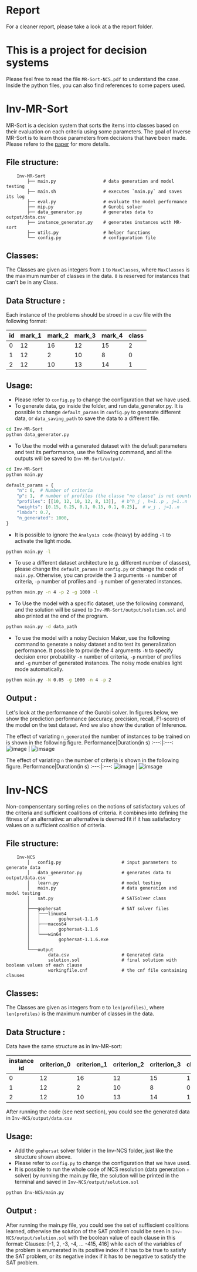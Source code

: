 # Report
For a cleaner report, please take a look at a the report folder.

# This is a project for decision systems

Please feel free to read the file `MR-Sort-NCS.pdf` to understand the case. Inside the python files, you can also find references to some papers used.

# Inv-MR-Sort
MR-Sort is a decision system that sorts the items into classes based on their evaluation on each criteria using some parameters. The goal of Inverse MR-Sort is to learn those parameters from decisions that have been made. 
Please refere to the [paper](https://www.researchgate.net/publication/221367488_Learning_the_Parameters_of_a_Multiple_Criteria_Sorting_Method) for more details.

## File structure:
```
    Inv-MR-Sort
        ├── main.py                  # data generation and model testing
        ├── main.sh                  # executes `main.py` and saves its log
        ├── eval.py                  # evaluate the model performance
        ├── mip.py                   # Gurobi solver
        ├── data_generator.py        # generates data to output/data.csv
        ├── instance_generator.py    # generates instances with MR-sort
        ├── utils.py                 # helper functions
        └── config.py                # configuration file 
```
## Classes:
The Classes are given as integers from `1` to `MaxClasses`, where `MaxClasses` is the maximum number of classes in the data. `0` is reserved for instances that can't be in any Class.

## Data Structure :
Each instance of the problems should be stroed in a csv file with the following format:
<center>

| id  |  mark_1  |  mark_2  |mark_3 |   mark_4  |      class   |
|---- |----|----|----|--------------|-----------|
|  0  |  12  |  16  |    12         |     15    |     2    |
|  1  |  12  |  2  |     10         |     8     |     0    |
|  2  |  12  |  10  |    13         |     14    |     1    |
</center>

## Usage:
- Please refer to `config.py` to change the configuration that we have used.
- To generate data, go inside the folder, and run data_generator.py. It is possible to change `default_params` in `config.py` to generate different data, or `data_saving_path` to save the data to a different file.
```bash
cd Inv-MR-Sort
python data_generator.py
```
- To Use the model with a generated dataset with the default parameters and test its performance, use the following command, and all the outputs will be saved to `Inv-MR-Sort/output/`.
```bash
cd Inv-MR-Sort
python main.py
```
```python
default_params = {
    "n": 6,  # Number of criteria
    "p": 1,  # number of profiles (the classe "no classe" is not counted)
    "profiles": [[10, 12, 10, 12, 8, 13]],  # b^h_j , h=1..p , j=1..n
    "weights": [0.15, 0.25, 0.1, 0.15, 0.1, 0.25],  # w_j , j=1..n
    "lmbda": 0.7,
    "n_generated": 1000,
}
```
- It is possible to ignore the `Analysis code` (heavy) by adding `-l` to activate the light mode.
```bash
python main.py -l
```

- To use a different dataset architecture (e.g. different number of classes), please change the `default_params` in `config.py` or change the code of `main.py`. Otherwise, you can provide the 3 arguments `-n` number of criteria, `-p` number of profiles and `-g` number of generated instances.

```bash
python main.py -n 4 -p 2 -g 1000 -l
```

- To Use the model with a specific dataset, use the following command, and the solution will be saved to `Inv-MR-Sort/output/solution.sol` and also printed at the end of the program.
```bash
python main.py -d data_path
```
- To use the model with a noisy Decision Maker, use the following command to generate a noisy dataset and to test its generalization performance. It possible to provide the 4 arguments `-N` to specify decision error probability `-n` number of criteria, `-p` number of profiles and `-g` number of generated instances. The noisy mode enables light mode automatically.
```bash
python main.py -N 0.05 -g 1000 -n 4 -p 2
```
## Output :
Let's look at the performance of the Gurobi solver. In figures below, we show the prediction performance (accuracy, precision, recall, F1-score) of the model on the test dataset. And we also show the duration of Inference.


The effect of variating `n_generated` the number of instances to be trained on is shown in the following figure.
Performance|Duration(in s)
:---:|:---:
![image](./assets/score_n_generated_effect.png) | ![imsage](./assets/duration_n_generated_effect.png)


The effect of variating `n` the number of criteria is shown in the following figure.
Performance|Duration(in s)
:---:|:---:
![image](./assets/score_n_effect.png) | ![imsage](./assets/duration_n_effect.png)


# Inv-NCS
Non-compensentary sorting relies on the notions of satisfactory values of the criteria and sufficient coalitions of criteria. it combines into defining the fitness of an alternative: an alternative is deemed fit if it has satisfactory values on a sufficient coalition of criteria.
## File structure:
```
    Inv-NCS
        │   config.py                       # input parameters to generate data
        │   data_generator.py               # generates data to output/data.csv
        │   learn.py                        # model testing
        │   main.py                         # data generation and model testing
        │   sat.py                          # SATSolver class
        │
        ├───gophersat                       # SAT solver files
        │   ├───linux64
        │   │       gophersat-1.1.6
        │   ├───macos64
        │   │       gophersat-1.1.6
        │   └───win64
        │           gophersat-1.1.6.exe
        │
        └───output
                data.csv                    # Generated data
                solution.sol                # final solution with boolean values of each clause
                workingfile.cnf             # the cnf file containing clauses

```

## Classes:
The Classes are given as integers from `0` to `len(profiles)`, where `len(profiles)` is the maximum number of classes in the data. 

## Data Structure :
Data have the same structure as in Inv-MR-sort:
<center>

| instance id  |criterion_0|criterion_1|criterion_2|criterion_3|    class  |
|------------- |-----------|-----------|-----------|-----------|-----------|
|  0           |  12       |  16       |    12     |     15    |     1     |
|  1           |  12       |  2        |    10     |     8     |     0     |
|  2           |  12       |  10       |    13     |     14    |     1     |

</center>

After running the code (see next section), you could see the generated data in `Inv-NCS/output/data.csv`
## Usage:

- Add the `gophersat` solver folder in the Inv-NCS folder, just like the structure shown above.
- Please refer to `config.py` to change the configuration that we have used.
- It is possible to run the whole code of NCS resolution (data generation + solver) by running the main.py file, the solution will be printed in the terminal and saved in `Inv-NCS/output/solution.sol`
```bash
python Inv-NCS/main.py
```
## Output :
After running the main.py file, you could see the set of suffiscient coalitions learned, otherwise the solution of the SAT problem could be seen in `Inv-NCS/output/solution.sol`
with the boolean value of each clause in this format:
Clauses: [-1, 2, -3, -4, ...  -415, 416] 
while each of the variables of the problem is enumerated in its positive index if it has to be true to satisfy the SAT problem, or its negative index if it has to be negative to satisfy the SAT problem.
